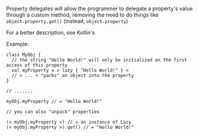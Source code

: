 Property delegates will allow the programmer to delegate a property's value through a custom method, removing the need to do things like ``object.property.get()`` (instead, ``object.property``) 

For a better description, see Kotlin's

Example:

```
class MyObj {
  // the string "Hello World!" will only be initialized on the first access of this property
  val myProperty = > lazy { "Hello World!" } < 
  // > ... < "packs" an object into the property
}

// .......

myObj.myProperty // = "Hello World!"

// you can also "unpack" properties

(< myObj.myProperty >) // = an instance of Lazy
(< myObj.myProperty >).get() // = "Hello World!"
```
